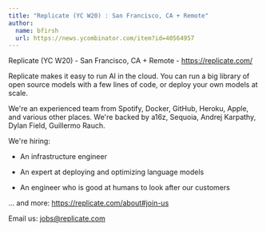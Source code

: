 ```yaml
---
title: "Replicate (YC W20) : San Francisco, CA + Remote"
author:
  name: bfirsh
  url: https://news.ycombinator.com/item?id=40564957
---
```

Replicate (YC W20) - San Francisco, CA + Remote - <a href="https:&#x2F;&#x2F;replicate.com&#x2F;">https:&#x2F;&#x2F;replicate.com&#x2F;</a>

Replicate makes it easy to run AI in the cloud. You can run a big library of open source models with a few lines of code, or deploy your own models at scale.

We&#x27;re an experienced team from Spotify, Docker, GitHub, Heroku, Apple, and various other places. We&#x27;re backed by a16z, Sequoia, Andrej Karpathy, Dylan Field, Guillermo Rauch.

We&#x27;re hiring:

- An infrastructure engineer

- An expert at deploying and optimizing language models

- An engineer who is good at humans to look after our customers

... and more: <a href="https:&#x2F;&#x2F;replicate.com&#x2F;about#join-us">https:&#x2F;&#x2F;replicate.com&#x2F;about#join-us</a>

Email us: jobs@replicate.com

